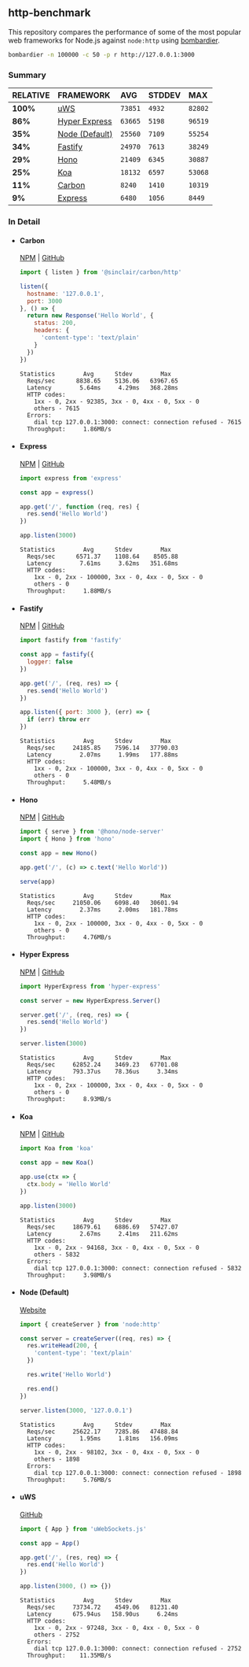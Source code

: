 ## http-benchmark

This repository compares the performance of some of the most popular web frameworks for Node.js against `node:http` using [bombardier](https://github.com/codesenberg/bombardier).

```bash
bombardier -n 100000 -c 50 -p r http://127.0.0.1:3000
```

### Summary

| RELATIVE | FRAMEWORK | AVG | STDDEV | MAX |
| :--- | :--- | :--- | :--- | :--- |
| **100%** | [uWS](#uws) | `73851` | `4932` | `82802` |
| **86%** | [Hyper Express](#hyper-express) | `63665` | `5198` | `96519` |
| **35%** | [Node (Default)](#node-default) | `25560` | `7109` | `55254` |
| **34%** | [Fastify](#fastify) | `24970` | `7613` | `38249` |
| **29%** | [Hono](#hono) | `21409` | `6345` | `30887` |
| **25%** | [Koa](#koa) | `18132` | `6597` | `53068` |
| **11%** | [Carbon](#carbon) | `8240` | `1410` | `10319` |
| **9%** | [Express](#express) | `6480` | `1056` | `8449` |


### In Detail

- #### Carbon
  [NPM](https://npmjs.com/@sinclair/carbon) | [GitHub](https://github.com/sinclairzx81/carbon)
  ```js
  import { listen } from '@sinclair/carbon/http'

  listen({
    hostname: '127.0.0.1',
    port: 3000
  }, () => {
    return new Response('Hello World', {
      status: 200,
      headers: {
        'content-type': 'text/plain'
      }
    })
  })
  ```

  ```
  Statistics        Avg      Stdev        Max
    Reqs/sec      8838.65    5136.06   63967.65
    Latency        5.64ms     4.29ms   368.28ms
    HTTP codes:
      1xx - 0, 2xx - 92385, 3xx - 0, 4xx - 0, 5xx - 0
      others - 7615
    Errors:
      dial tcp 127.0.0.1:3000: connect: connection refused - 7615
    Throughput:     1.86MB/s
  ```

- #### Express
  [NPM](https://npmjs.com/express) | [GitHub](https://github.com/expressjs/express)
  ```js
  import express from 'express'

  const app = express()

  app.get('/', function (req, res) {
    res.send('Hello World')
  })

  app.listen(3000)
  ```

  ```
  Statistics        Avg      Stdev        Max
    Reqs/sec      6571.37    1108.64    8505.88
    Latency        7.61ms     3.62ms   351.68ms
    HTTP codes:
      1xx - 0, 2xx - 100000, 3xx - 0, 4xx - 0, 5xx - 0
      others - 0
    Throughput:     1.88MB/s
  ```

- #### Fastify
  [NPM](https://npmjs.com/fastify) | [GitHub](https://github.com/fastify/fastify)
  ```js
  import fastify from 'fastify'

  const app = fastify({
    logger: false
  })

  app.get('/', (req, res) => {
    res.send('Hello World')
  })

  app.listen({ port: 3000 }, (err) => {
    if (err) throw err
  })
  ```

  ```
  Statistics        Avg      Stdev        Max
    Reqs/sec     24185.85    7596.14   37790.03
    Latency        2.07ms     1.99ms   177.88ms
    HTTP codes:
      1xx - 0, 2xx - 100000, 3xx - 0, 4xx - 0, 5xx - 0
      others - 0
    Throughput:     5.48MB/s
  ```

- #### Hono
  [NPM](https://npmjs.com/hono) | [GitHub](https://github.com/honojs/hono)
  ```js
  import { serve } from '@hono/node-server'
  import { Hono } from 'hono'

  const app = new Hono()

  app.get('/', (c) => c.text('Hello World'))

  serve(app)
  ```

  ```
  Statistics        Avg      Stdev        Max
    Reqs/sec     21050.06    6098.40   30601.94
    Latency        2.37ms     2.00ms   181.78ms
    HTTP codes:
      1xx - 0, 2xx - 100000, 3xx - 0, 4xx - 0, 5xx - 0
      others - 0
    Throughput:     4.76MB/s
  ```

- #### Hyper Express
  [NPM](https://npmjs.com/hyper-express) | [GitHub](https://github.com/kartikk221/hyper-express)
  ```js
  import HyperExpress from 'hyper-express'

  const server = new HyperExpress.Server()

  server.get('/', (req, res) => {
    res.send('Hello World')
  })

  server.listen(3000)
  ```

  ```
  Statistics        Avg      Stdev        Max
    Reqs/sec     62852.24    3469.23   67701.08
    Latency      793.37us    78.36us     3.34ms
    HTTP codes:
      1xx - 0, 2xx - 100000, 3xx - 0, 4xx - 0, 5xx - 0
      others - 0
    Throughput:     8.93MB/s
  ```

- #### Koa
  [NPM](https://npmjs.com/koa) | [GitHub](https://github.com/koajs/koa)
  ```js
  import Koa from 'koa'

  const app = new Koa()

  app.use(ctx => {
    ctx.body = 'Hello World'
  })

  app.listen(3000)
  ```

  ```
  Statistics        Avg      Stdev        Max
    Reqs/sec     18679.61    6886.69   57427.07
    Latency        2.67ms     2.41ms   211.62ms
    HTTP codes:
      1xx - 0, 2xx - 94168, 3xx - 0, 4xx - 0, 5xx - 0
      others - 5832
    Errors:
      dial tcp 127.0.0.1:3000: connect: connection refused - 5832
    Throughput:     3.98MB/s
  ```

- #### Node (Default)
  [Website](https://nodejs.org/api/http.html)
  ```js
  import { createServer } from 'node:http'

  const server = createServer((req, res) => {
    res.writeHead(200, {
      'content-type': 'text/plain'
    })

    res.write('Hello World')

    res.end()
  })

  server.listen(3000, '127.0.0.1')
  ```

  ```
  Statistics        Avg      Stdev        Max
    Reqs/sec     25622.17    7285.86   47488.84
    Latency        1.95ms     1.81ms   156.09ms
    HTTP codes:
      1xx - 0, 2xx - 98102, 3xx - 0, 4xx - 0, 5xx - 0
      others - 1898
    Errors:
      dial tcp 127.0.0.1:3000: connect: connection refused - 1898
    Throughput:     5.76MB/s
  ```

- #### uWS
  [GitHub](https://github.com/uNetworking/uWebSockets.js)
  ```js
  import { App } from 'uWebSockets.js'

  const app = App()

  app.get('/', (res, req) => {
    res.end('Hello World')
  })

  app.listen(3000, () => {})
  ```

  ```
  Statistics        Avg      Stdev        Max
    Reqs/sec     73734.72    4549.06   81231.40
    Latency      675.94us   158.90us     6.24ms
    HTTP codes:
      1xx - 0, 2xx - 97248, 3xx - 0, 4xx - 0, 5xx - 0
      others - 2752
    Errors:
      dial tcp 127.0.0.1:3000: connect: connection refused - 2752
    Throughput:    11.35MB/s
  ```


